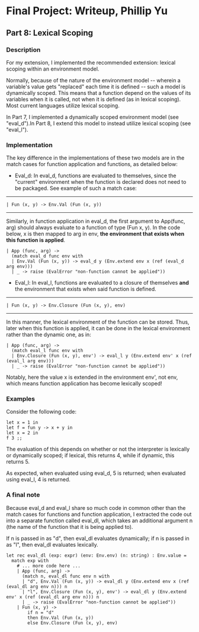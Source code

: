 Final Project: Writeup, Phillip Yu
======================

Part 8: Lexical Scoping
-----------------------

### Description ###

For my extension, I implemented the recommended extension: lexical scoping within an environment model.

Normally, because of the nature of the environment model -- wherein a variable's value gets "replaced" each time it is defined -- such a model is dynamically scoped. This means that a function depend on the values of its variables when it is called, not when it is defined (as in lexical scoping). Most current languages utilize lexical scoping.

In Part 7, I implemented a dynamically scoped environment model (see "eval_d").In Part 8, I extend this model to instead utilize lexical scoping (see "eval_l").

### Implementation ###

The key difference in the implementations of these two models are in the match cases for function application and functions, as detailed below:

* Eval_d: In eval_d, functions are evaluated to themselves, since the "current" environment when the function is declared does not need to be packaged. See example of such a match case:

---
    | Fun (x, y) -> Env.Val (Fun (x, y))
---
Similarly, in function application in eval_d, the first argument to App(func, arg) should always evaluate to a function of type (Fun x, y). In the code below, x is then mapped to arg in env,  **the environment that exists when this function is applied**. 

    | App (func, arg) ->  
      (match eval_d func env with 
      | Env.Val (Fun (x, y)) -> eval_d y (Env.extend env x (ref (eval_d arg env)))
      | _ -> raise (EvalError "non-function cannot be applied"))

* Eval_l: In eval_l, functions are evaluated to a closure of themselves **and** the environment that exists when said function is defined. 

---
    | Fun (x, y) -> Env.Closure (Fun (x, y), env)
---
In this manner, the lexical environment of the function can be stored. Thus, later when this function is applied, it can be done in the lexical environment rather than the dynamic one, as in:

    | App (func, arg) ->  
      (match eval_l func env with 
      | Env.Closure (Fun (x, y), env') -> eval_l y (Env.extend env' x (ref (eval_l arg env)))
      | _ -> raise (EvalError "non-function cannot be applied"))

Notably, here the value x is extended in the environment env', not env, which means function application has become lexically scoped!

### Examples ###
Consider the following code:

    let x = 1 in
    let f = fun y -> x + y in
    let x = 2 in
    f 3 ;;

The evaluation of this depends on whether or not the interpreter is lexically or dynamically scoped; if lexical, this returns 4, while if dynamic, this returns 5.

As expected, when evaluated using eval_d, 5 is returned; when evaluated using eval_l, 4 is returned.

### A final note ###

Because eval_d and eval_l share so much code in common other than the match cases for functions and function application, I extracted the code out into a separate function called eval_dl, which takes an additional argument n (the name of the function that it is being applied to).

If n is passed in as "d", then eval_dl evaluates dynamically; if n is passed in as "l", then eval_dl evaluates lexically.

    let rec eval_dl (exp: expr) (env: Env.env) (n: string) : Env.value = 
      match exp with 
        # ... more code here ...
        | App (func, arg) ->  
          (match n, eval_dl func env n with 
          | "d", Env.Val (Fun (x, y)) -> eval_dl y (Env.extend env x (ref (eval_dl arg env n))) n
          | "l", Env.Closure (Fun (x, y), env') -> eval_dl y (Env.extend env' x (ref (eval_dl arg env n))) n
          | _ -> raise (EvalError "non-function cannot be applied"))
        | Fun (x, y) -> 
            if n = "d" 
            then Env.Val (Fun (x, y))
            else Env.Closure (Fun (x, y), env)



